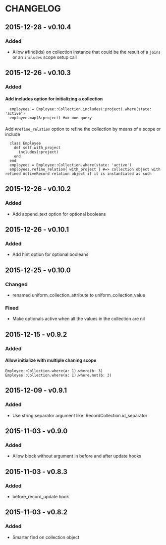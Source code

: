 CHANGELOG
=========

2015-12-28 - v0.10.4
--------------------
### Added
* Allow #find(ids) on collection instance that could be the result of a
  `joins` or an `includes` scope setup call

2015-12-26 - v0.10.3
--------------------
### Added
#### Add includes option for initializing a collection
```
  employees = Employee::Collection.includes(:project).where(state: 'active')
  employee.map(&:project) #=> one query
```

####
Add `#refine_relation` option to refine the collection by means of a
scope or include
```
  class Employee
    def self.with_project
      includes(:project)
    end
  end
  employees = Employee::Collection.where(state: 'active')
  employees.refine_relation{ with_project } #=> collection object with refined ActiveRecord relation object if it is instantiated as such
```

2015-12-26 - v0.10.2
--------------------
### Added
* Add append_text option for optional booleans

2015-12-26 - v0.10.1
--------------------
### Added
* Add hint option for optional booleans

2015-12-25 - v0.10.0
--------------------
### Changed
* renamed uniform_collection_attribute to uniform_collection_value

### Fixed
* Make optionals active when all the values in the collection are nil

2015-12-15 - v0.9.2
-------------------

### Added
#### Allow initialize with multiple chaning scope
```
Employee::Collection.where(a: 1).where(b: 3)
Employee::Collection.where(a: 1).where.not(b: 3)
```

2015-12-09 - v0.9.1
-------------------

### Added
* Use string separator argument like: RecordCollection.id\_separator

2015-11-03 - v0.9.0
-------------------

### Added
* Allow block without argument in before and after update hooks

2015-11-03 - v0.8.3
-------------------

### Added
* before\_record\_update hook


2015-11-03 - v0.8.2
-------------------

### Added
* Smarter find on collection object
